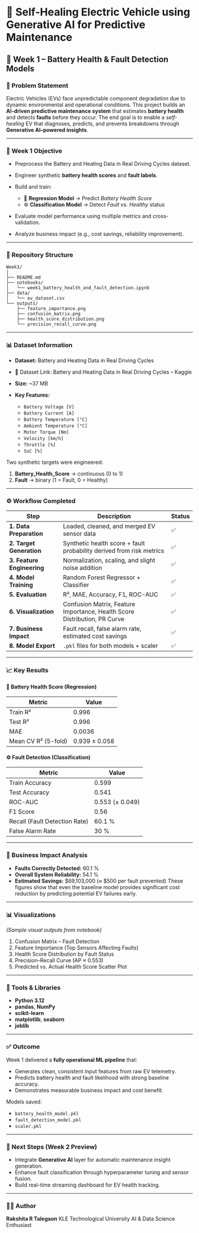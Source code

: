 # 🔋 Self-Healing Electric Vehicle using Generative AI for Predictive Maintenance

## 📅 Week 1 – Battery Health & Fault Detection Models

### 🧠 Problem Statement

Electric Vehicles (EVs) face unpredictable component degradation due to dynamic environmental and operational conditions.
This project builds an **AI-driven predictive maintenance system** that estimates **battery health** and detects **faults** before they occur.
The end goal is to enable a *self-healing* EV that diagnoses, predicts, and prevents breakdowns through **Generative AI–powered insights**.

---

### 🎯 Week 1 Objective

* Preprocess the Battery and Heating Data in Real Driving Cycles dataset.
* Engineer synthetic **battery health scores** and **fault labels**.
* Build and train:

  * 🧩 **Regression Model** → Predict *Battery Health Score*
  * ⚙️ **Classification Model** → Detect *Fault vs. Healthy* status
* Evaluate model performance using multiple metrics and cross-validation.
* Analyze business impact (e.g., cost savings, reliability improvement).

---

### 📁 Repository Structure

```
Week1/
│
├── README.md
├── notebooks/
│   └── week1_battery_health_and_fault_detection.ipynb
├── data/
│   └── ev_dataset.csv
└── outputs/
    ├── feature_importance.png
    ├── confusion_matrix.png
    ├── health_score_distribution.png
    └── precision_recall_curve.png
```

---

### 📊 Dataset Information

* **Dataset:** Battery and Heating Data in Real Driving Cycles
* 🔗 Dataset Link:
Battery and Heating Data in Real Driving Cycles – Kaggle
* **Size:** ~37 MB 
* **Key Features:**

  * `Battery Voltage [V]`
  * `Battery Current [A]`
  * `Battery Temperature [°C]`
  * `Ambient Temperature [°C]`
  * `Motor Torque [Nm]`
  * `Velocity [km/h]`
  * `Throttle [%]`
  * `SoC [%]`

Two synthetic targets were engineered:

1. **Battery_Health_Score** → continuous (0 to 1)
2. **Fault** → binary (1 = Fault, 0 = Healthy)

---

### ⚙️ Workflow Completed

| Step                       | Description                                                               | Status |
| -------------------------- | ------------------------------------------------------------------------- | ------ |
| **1. Data Preparation**    | Loaded, cleaned, and merged EV sensor data                                | ✅      |
| **2. Target Generation**   | Synthetic health score + fault probability derived from risk metrics      | ✅      |
| **3. Feature Engineering** | Normalization, scaling, and slight noise addition                         | ✅      |
| **4. Model Training**      | Random Forest Regressor + Classifier                                      | ✅      |
| **5. Evaluation**          | R², MAE, Accuracy, F1, ROC-AUC                                            | ✅      |
| **6. Visualization**       | Confusion Matrix, Feature Importance, Health Score Distribution, PR Curve | ✅      |
| **7. Business Impact**     | Fault recall, false alarm rate, estimated cost savings                    | ✅      |
| **8. Model Export**        | `.pkl` files for both models + scaler                                     | ✅      |

---

### 📈 Key Results

#### 🔋 Battery Health Score (Regression)

| Metric              | Value         |
| ------------------- | ------------- |
| Train R²            | 0.996         |
| Test R²             | 0.996         |
| MAE                 | 0.0036        |
| Mean CV R² (5-fold) | 0.939 ± 0.058 |

#### ⚙️ Fault Detection (Classification)

| Metric                        | Value           |
| ----------------------------- | --------------- |
| Train Accuracy                | 0.599           |
| Test Accuracy                 | 0.541           |
| ROC-AUC                       | 0.553 (± 0.049) |
| F1 Score                      | 0.56            |
| Recall (Fault Detection Rate) | 60.1 %          |
| False Alarm Rate              | 30 %            |

---

### 💼 Business Impact Analysis

* **Faults Correctly Detected:** 60.1 %
* **Overall System Reliability:** 54.1 %
* **Estimated Savings:** $69,103,000 (≈ $500 per fault prevented)
  These figures show that even the baseline model provides significant cost reduction by predicting potential EV failures early.

---

### 📊 Visualizations

*(Sample visual outputs from notebook)*

1. Confusion Matrix – Fault Detection
2. Feature Importance (Top Sensors Affecting Faults)
3. Health Score Distribution by Fault Status
4. Precision–Recall Curve (AP ≈ 0.553)
5. Predicted vs. Actual Health Score Scatter Plot

---

### 🧩 Tools & Libraries

* **Python 3.12**
* **pandas**, **NumPy**
* **scikit-learn**
* **matplotlib**, **seaborn**
* **joblib**

---

### ✅ Outcome

Week 1 delivered a **fully operational ML pipeline** that:

* Generates clean, consistent input features from raw EV telemetry.
* Predicts battery health and fault likelihood with strong baseline accuracy.
* Demonstrates measurable business impact and cost benefit.

Models saved:

* `battery_health_model.pkl`
* `fault_detection_model.pkl`
* `scaler.pkl`

---

### 🚀 Next Steps (Week 2 Preview)

* Integrate **Generative AI** layer for automatic maintenance insight generation.
* Enhance fault classification through hyperparameter tuning and sensor fusion.
* Build real-time streaming dashboard for EV health tracking.

---

### 👩‍💻 Author

**Rakshita R Talegaon**
KLE Technological University
AI & Data Science Enthusiast
